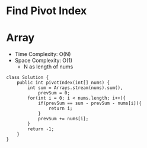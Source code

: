# Find Pivot Index

# Array

- Time Complexity: O(N)
- Space Complexity: O(1)
  - N as length of nums

```
class Solution {
    public int pivotIndex(int[] nums) {
        int sum = Arrays.stream(nums).sum(),
            prevSum = 0;
        for(int i = 0; i < nums.length; i++){
            if(prevSum == sum - prevSum - nums[i]){
                return i;
            }
            prevSum += nums[i];
        }
        return -1;
    }
}
```
